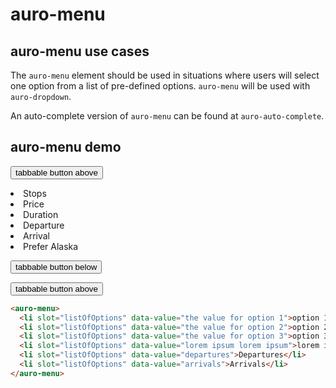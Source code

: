 # auro-menu

## auro-menu use cases

The `auro-menu` element should be used in situations where users will select one option from a list of pre-defined options.
`auro-menu` will be used with `auro-dropdown`.

An auto-complete version of `auro-menu` can be found at `auro-auto-complete`.

## auro-menu demo

<div class="exampleWrapper">

  <button id="tabbableButtonAbove" tabindex="0">tabbable button above</button>

  <auro-menu>
    <li slot="listOfOptions" data-value="the value for option 1">Stops</li>
    <li slot="listOfOptions" data-value="the value for option 2">Price</li>
    <li slot="listOfOptions" data-value="the value for option 3">Duration</li>
    <li slot="listOfOptions" data-value="the value for option 4">Departure</li>
    <li slot="listOfOptions" data-value="the value for option 5">Arrival</li>
    <li slot="listOfOptions" data-value="the value for option 6">Prefer Alaska</li>
  </auro-menu>

  <button id="tabbableButtonBelow" tabindex="0">tabbable button below</button>

</div>

  <button id="tabbableButtonAbove" tabindex="0">tabbable button above</button>

  ```html
  <auro-menu>
    <li slot="listOfOptions" data-value="the value for option 1">option 1</li>
    <li slot="listOfOptions" data-value="the value for option 2">option 2</li>
    <li slot="listOfOptions" data-value="the value for option 3">option 3</li>
    <li slot="listOfOptions" data-value="lorem ipsum lorem ipsum">lorem ipsum lorem ipsum</li>
    <li slot="listOfOptions" data-value="departures">Departures</li>
    <li slot="listOfOptions" data-value="arrivals">Arrivals</li>
  </auro-menu>
  ```

</auro-accordion>